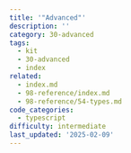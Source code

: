 ```yaml
---
title: '"Advanced"'
description: ''
category: 30-advanced
tags:
  - kit
  - 30-advanced
  - index
related:
  - index.md
  - 98-reference/index.md
  - 98-reference/54-types.md
code_categories:
  - typescript
difficulty: intermediate
last_updated: '2025-02-09'
---
```


